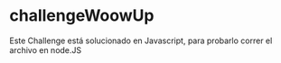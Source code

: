 # challengeWoowUp

Este Challenge está solucionado en Javascript, para probarlo correr el archivo en node.JS

